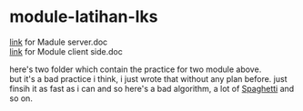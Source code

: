 # module-latihan-lks
[link](https://drive.google.com/file/d/1Om9IEdTGr04A1HoD1FxGg8B-VEkDQZ9l/view?usp=sharing) for Madule server.doc\
[link](https://drive.google.com/file/d/1_-5D63nYOKxs-HELqx6nX9NU6zFefddD/view?usp=sharing) for Module client side.doc

here's two folder which contain the practice for two module above.\
but it's a bad practice i think, i just wrote that without any plan before. just finsih it as fast as i can and so here's a bad algorithm, a lot of [Spaghetti](https://en.wikipedia.org/wiki/Spaghetti_code) and so on.

